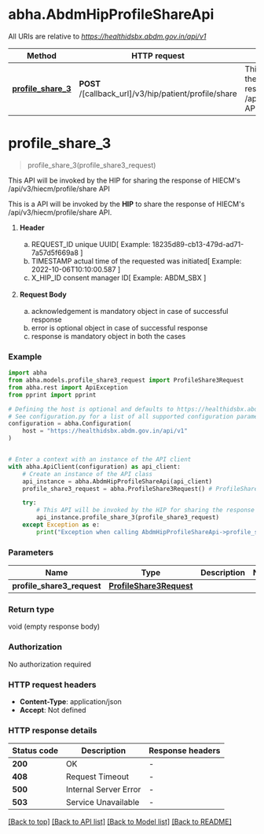 # abha.AbdmHipProfileShareApi

All URIs are relative to *https://healthidsbx.abdm.gov.in/api/v1*

Method | HTTP request | Description
------------- | ------------- | -------------
[**profile_share_3**](AbdmHipProfileShareApi.md#profile_share_3) | **POST** /[callback_url]/v3/hip/patient/profile/share | This API will be invoked by the HIP for sharing the response of HIECM&#39;s /api/v3/hiecm/profile/share API


# **profile_share_3**
> profile_share_3(profile_share3_request)

This API will be invoked by the HIP for sharing the response of HIECM's /api/v3/hiecm/profile/share API

This is a API will be invoked by the <b>HIP</b> to share the response of HIECM's /api/v3/hiecm/profile/share API. <ol type='1'> <li> <b>Header</b>  <ol type='a'> <br/> <li>REQUEST_ID unique UUID[ Example: 18235d89-cb13-479d-ad71-7a57d5f669a8 ]</li> <li>TIMESTAMP  actual time of the requested was initiated[ Example: 2022-10-06T10:10:00.587 ]</li> <li>X_HIP_ID  consent manager ID[ Example: ABDM_SBX ]</li> </ol> </li> <br/> <li> <b>Request Body</b> <ol type='a'><br/> <li>acknowledgement is mandatory object in case of successful response</li> <li>error is optional object in case of successful response</li> <li>response is mandatory object in both the cases</li> </ol> </ol>

### Example


```python
import abha
from abha.models.profile_share3_request import ProfileShare3Request
from abha.rest import ApiException
from pprint import pprint

# Defining the host is optional and defaults to https://healthidsbx.abdm.gov.in/api/v1
# See configuration.py for a list of all supported configuration parameters.
configuration = abha.Configuration(
    host = "https://healthidsbx.abdm.gov.in/api/v1"
)


# Enter a context with an instance of the API client
with abha.ApiClient(configuration) as api_client:
    # Create an instance of the API class
    api_instance = abha.AbdmHipProfileShareApi(api_client)
    profile_share3_request = abha.ProfileShare3Request() # ProfileShare3Request | 

    try:
        # This API will be invoked by the HIP for sharing the response of HIECM's /api/v3/hiecm/profile/share API
        api_instance.profile_share_3(profile_share3_request)
    except Exception as e:
        print("Exception when calling AbdmHipProfileShareApi->profile_share_3: %s\n" % e)
```



### Parameters


Name | Type | Description  | Notes
------------- | ------------- | ------------- | -------------
 **profile_share3_request** | [**ProfileShare3Request**](ProfileShare3Request.md)|  | 

### Return type

void (empty response body)

### Authorization

No authorization required

### HTTP request headers

 - **Content-Type**: application/json
 - **Accept**: Not defined

### HTTP response details

| Status code | Description | Response headers |
|-------------|-------------|------------------|
**200** | OK |  -  |
**408** | Request Timeout |  -  |
**500** | Internal Server Error |  -  |
**503** | Service Unavailable |  -  |

[[Back to top]](#) [[Back to API list]](../README.md#documentation-for-api-endpoints) [[Back to Model list]](../README.md#documentation-for-models) [[Back to README]](../README.md)

